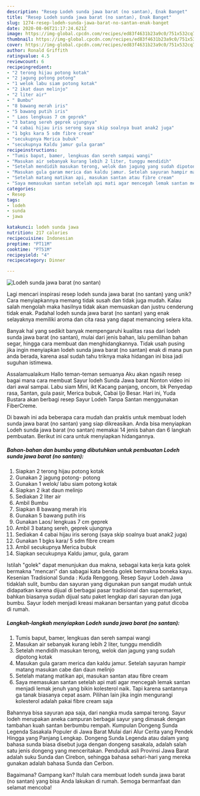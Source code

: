 ```yaml
---
description: "Resep Lodeh sunda jawa barat (no santan), Enak Banget"
title: "Resep Lodeh sunda jawa barat (no santan), Enak Banget"
slug: 1274-resep-lodeh-sunda-jawa-barat-no-santan-enak-banget
date: 2020-08-06T21:17:24.621Z
image: https://img-global.cpcdn.com/recipes/ed83f4631b23a9c0/751x532cq70/lodeh-sunda-jawa-barat-no-santan-foto-resep-utama.jpg
thumbnail: https://img-global.cpcdn.com/recipes/ed83f4631b23a9c0/751x532cq70/lodeh-sunda-jawa-barat-no-santan-foto-resep-utama.jpg
cover: https://img-global.cpcdn.com/recipes/ed83f4631b23a9c0/751x532cq70/lodeh-sunda-jawa-barat-no-santan-foto-resep-utama.jpg
author: Ronald Griffith
ratingvalue: 4.5
reviewcount: 6
recipeingredient:
- "2 terong hijau potong kotak"
- "2 jagung potong potong"
- "1 welok labu siam potong kotak"
- "2 ikat daun melinjo"
- "2 liter air"
- " Bumbu"
- "8 bawang merah iris"
- "5 bawang putih iris"
- " Laos lengkuas 7 cm geprek"
- "3 batang sereh geprek ujungnya"
- "4 cabai hijau iris serong saya skip soalnya buat anak2 juga"
- "1 bgks kara 5 sdm fibre cream"
- "secukupnya Merica bubuk"
- "secukupnya Kaldu jamur gula garam"
recipeinstructions:
- "Tumis baput, bamer, lengkuas dan sereh sampai wangi"
- "Masukan air sebanyak kurang lebih 2 liter, tunggu mendidih"
- "Setelah mendidih masukan terong, welok dan jagung yang sudah dipotong kotak"
- "Masukan gula garam merica dan kaldu jamur. Setelah sayuran hampir matang masukan cabe dan daun melinjo"
- "Setelah matang matikan api, masukan santan atau fibre cream"
- "Saya memasukan santan setelah api mati agar mencegah lemak santan menjadi lemak jenuh yang bikin kolesterol naik. Tapi karena santannya ga tanak biasanya cepat asam. Pilihan lain jika ingin mengurangi kolesterol adalah pakai fibre cream saja"
categories:
- Resep
tags:
- lodeh
- sunda
- jawa

katakunci: lodeh sunda jawa 
nutrition: 217 calories
recipecuisine: Indonesian
preptime: "PT11M"
cooktime: "PT51M"
recipeyield: "4"
recipecategory: Dinner

---
```



![Lodeh sunda jawa barat (no santan)](https://img-global.cpcdn.com/recipes/ed83f4631b23a9c0/751x532cq70/lodeh-sunda-jawa-barat-no-santan-foto-resep-utama.jpg)

Lagi mencari inspirasi resep lodeh sunda jawa barat (no santan) yang unik? Cara menyiapkannya memang tidak susah dan tidak juga mudah. Kalau salah mengolah maka hasilnya tidak akan memuaskan dan justru cenderung tidak enak. Padahal lodeh sunda jawa barat (no santan) yang enak selayaknya memiliki aroma dan cita rasa yang dapat memancing selera kita.

Banyak hal yang sedikit banyak mempengaruhi kualitas rasa dari lodeh sunda jawa barat (no santan), mulai dari jenis bahan, lalu pemilihan bahan segar, hingga cara membuat dan menghidangkannya. Tidak usah pusing jika ingin menyiapkan lodeh sunda jawa barat (no santan) enak di mana pun anda berada, karena asal sudah tahu triknya maka hidangan ini bisa jadi suguhan istimewa.

Assalamualaikum Hallo teman-teman semuanya Aku akan ngasih resep bagai mana cara membuat Sayur lodeh Sunda Jawa barat Nonton video ini dari awal sampai. Labu siam Mini, ikt Kacang panjang, oncom, bk Penyedap rasa, Santan, gula pasir, Merica bubuk, Cabai Ijo Besar. Hari ini, Yuda Bustara akan berbagi resep Sayur Lodeh Tanpa Santan menggunakan FiberCreme.


Di bawah ini ada beberapa cara mudah dan praktis untuk membuat lodeh sunda jawa barat (no santan) yang siap dikreasikan. Anda bisa menyiapkan Lodeh sunda jawa barat (no santan) memakai 14 jenis bahan dan 6 langkah pembuatan. Berikut ini cara untuk menyiapkan hidangannya.

<!--inarticleads1-->

##### Bahan-bahan dan bumbu yang dibutuhkan untuk pembuatan Lodeh sunda jawa barat (no santan):

1. Siapkan 2 terong hijau potong kotak
1. Gunakan 2 jagung potong- potong
1. Gunakan 1 welok/ labu siam potong kotak
1. Siapkan 2 ikat daun melinjo
1. Sediakan 2 liter air
1. Ambil  Bumbu
1. Siapkan 8 bawang merah iris
1. Gunakan 5 bawang putih iris
1. Gunakan  Laos/ lengkuas 7 cm geprek
1. Ambil 3 batang sereh, geprek ujungnya
1. Sediakan 4 cabai hijau iris serong (saya skip soalnya buat anak2 juga)
1. Gunakan 1 bgks kara/ 5 sdm fibre cream
1. Ambil secukupnya Merica bubuk
1. Siapkan secukupnya Kaldu jamur, gula, garam


Istilah &#34;golek&#34; dapat menunjukan dua makna, sebagai kata kerja kata golek bermakna &#34;mencari&#34; dan sabagai kata benda golek bermakna boneka kayu. Kesenian Tradisional Sunda : Kuda Renggong. Resep Sayur Lodeh Jawa tidaklah sulit, bumbu dan sayuran yang digunakan pun sangat mudah untuk didapatkan karena dijual di berbagai pasar tradisional dan supermarket, bahkan biasanya sudah dijual satu paket lengkap dari sayuran dan juga bumbu. Sayur lodeh menjadi kreasi makanan bersantan yang patut dicoba di rumah. 

<!--inarticleads2-->

##### Langkah-langkah menyiapkan Lodeh sunda jawa barat (no santan):

1. Tumis baput, bamer, lengkuas dan sereh sampai wangi
1. Masukan air sebanyak kurang lebih 2 liter, tunggu mendidih
1. Setelah mendidih masukan terong, welok dan jagung yang sudah dipotong kotak
1. Masukan gula garam merica dan kaldu jamur. Setelah sayuran hampir matang masukan cabe dan daun melinjo
1. Setelah matang matikan api, masukan santan atau fibre cream
1. Saya memasukan santan setelah api mati agar mencegah lemak santan menjadi lemak jenuh yang bikin kolesterol naik. Tapi karena santannya ga tanak biasanya cepat asam. Pilihan lain jika ingin mengurangi kolesterol adalah pakai fibre cream saja


Bahannya bisa sayuran apa saja, dari nangka muda sampai terong. Sayur lodeh merupakan aneka campuran berbagai sayur yang dimasak dengan tambahan kuah santan berbumbu rempah. Kumpulan Dongeng Sunda Legenda Sasakala Populer di Jawa Barat Mulai dari Alur Cerita yang Pendek Hingga yang Panjang Lengkap. Dongeng Sunda Legenda atau dalam yang bahasa sunda biasa disebut juga dengan dongeng sasakala, adalah salah satu jenis dongeng yang menceritakan. Penduduk asli Provinsi Jawa Barat adalah suku Sunda dan Cirebon, sehingga bahasa sehari-hari yang mereka gunakan adalah bahasa Sunda dan Cerbon. 

Bagaimana? Gampang kan? Itulah cara membuat lodeh sunda jawa barat (no santan) yang bisa Anda lakukan di rumah. Semoga bermanfaat dan selamat mencoba!
